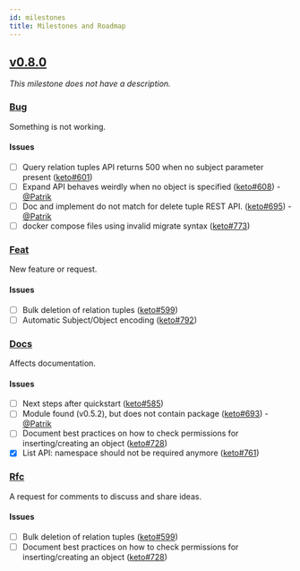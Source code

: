 ```yaml
---
id: milestones
title: Milestones and Roadmap
---
```


## [v0.8.0](https://github.com/ory/keto/milestone/6)

_This milestone does not have a description._

### [Bug](https://github.com/ory/keto/labels/bug)

Something is not working.

#### Issues

- [ ] Query relation tuples API returns 500 when no subject parameter present
      ([keto#601](https://github.com/ory/keto/issues/601))
- [ ] Expand API behaves weirdly when no object is specified
      ([keto#608](https://github.com/ory/keto/issues/608)) -
      [@Patrik](https://github.com/zepatrik)
- [ ] Doc and implement do not match for delete tuple REST API.
      ([keto#695](https://github.com/ory/keto/issues/695)) -
      [@Patrik](https://github.com/zepatrik)
- [ ] docker compose files using invalid migrate syntax
      ([keto#773](https://github.com/ory/keto/issues/773))

### [Feat](https://github.com/ory/keto/labels/feat)

New feature or request.

#### Issues

- [ ] Bulk deletion of relation tuples
      ([keto#599](https://github.com/ory/keto/issues/599))
- [ ] Automatic Subject/Object encoding
      ([keto#792](https://github.com/ory/keto/issues/792))

### [Docs](https://github.com/ory/keto/labels/docs)

Affects documentation.

#### Issues

- [ ] Next steps after quickstart
      ([keto#585](https://github.com/ory/keto/issues/585))
- [ ] Module found (v0.5.2), but does not contain package
      ([keto#693](https://github.com/ory/keto/issues/693)) -
      [@Patrik](https://github.com/zepatrik)
- [ ] Document best practices on how to check permissions for inserting/creating
      an object ([keto#728](https://github.com/ory/keto/issues/728))
- [x] List API: namespace should not be required anymore
      ([keto#761](https://github.com/ory/keto/issues/761))

### [Rfc](https://github.com/ory/keto/labels/rfc)

A request for comments to discuss and share ideas.

#### Issues

- [ ] Bulk deletion of relation tuples
      ([keto#599](https://github.com/ory/keto/issues/599))
- [ ] Document best practices on how to check permissions for inserting/creating
      an object ([keto#728](https://github.com/ory/keto/issues/728))
